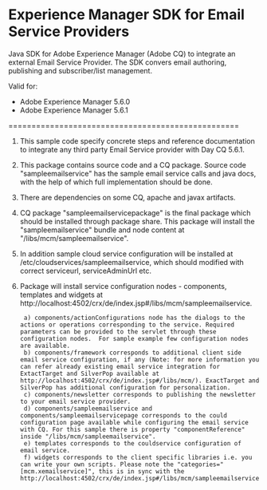 Experience Manager SDK for Email Service Providers
==================================================

Java SDK for Adobe Experience Manager (Adobe CQ) to integrate an external Email Service Provider. The SDK convers email authoring, publishing and subscriber/list management.

Valid for:
- Adobe Experience Manager 5.6.0
- Adobe Experience Manager 5.6.1
 

==================================================

1) This sample code specify concrete steps and reference documentation to integrate any third party Email Service provider with Day CQ 5.6.1.
2) This package contains source code and a CQ package. Source code "sampleemailservice" has the sample email service calls and java docs, with the help of which full implementation should be done.
3) There are dependencies on some CQ, apache and javax artifacts.
4) CQ package "sampleemailservicepackage" is the final package which should be installed through package share. This package will install the "sampleemailservice" bundle and node content at "/libs/mcm/sampleemailservice".
5) In addition sample cloud service configuration will be installed at /etc/cloudservices/sampleemailservice, which should modified with correct serviceurl, serviceAdminUrl etc.
6) Package will install service configuration nodes - components, templates and widgets at http://localhost:4502/crx/de/index.jsp#/libs/mcm/sampleemailservice.
    
        a) components/actionConfigurations node has the dialogs to the actions or operations corresponding to the service. Required parameters can be provided to the servlet through these configuration nodes.  For sample example few configuration nodes are available.
        b) components/framework corresponds to additional client side email service configuration, if any (Note: for more information you can refer already existing email service integration for ExtactTarget and SilverPop available at http://localhost:4502/crx/de/index.jsp#/libs/mcm/). ExactTarget and SilverPop has additional configuration for personalization.
        c) components/newsletter corresponds to publishing the newsletter to your email service provider.
        d) components/sampleemailservice and components/sampleemailservicepage corresponds to the could configuration page available while configuring the email service with CQ. For this sample there is property "componentReference" inside "/libs/mcm/sampleemailservice".
        e) templates corresponds to the couldservice configuration of email service.
        f) widgets corresponds to the client specific libraries i.e. you can write your own scripts. Please note the "categories="[mcm.xemailservice]", this is in sync with the http://localhost:4502/crx/de/index.jsp#/libs/mcm/sampleemailservice/components/sampleemailservice/sampleemailservice.jsp.
    


